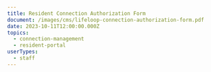 ```yaml
---
title: Resident Connection Authorization Form
document: /images/cms/lifeloop-connection-authorization-form.pdf
date: 2023-10-11T12:00:00.000Z
topics:
  - connection-management
  - resident-portal
userTypes:
  - staff
---
```

